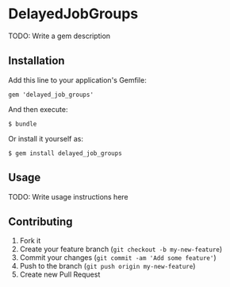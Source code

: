 # DelayedJobGroups

TODO: Write a gem description

## Installation

Add this line to your application's Gemfile:

    gem 'delayed_job_groups'

And then execute:

    $ bundle

Or install it yourself as:

    $ gem install delayed_job_groups

## Usage

TODO: Write usage instructions here

## Contributing

1. Fork it
2. Create your feature branch (`git checkout -b my-new-feature`)
3. Commit your changes (`git commit -am 'Add some feature'`)
4. Push to the branch (`git push origin my-new-feature`)
5. Create new Pull Request
